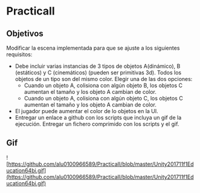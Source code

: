 # PracticaII

## Objetivos

Modificar la escena implementada para que se ajuste a los siguientes requisitos:

- Debe incluir varias instancias de 3 tipos de objetos A(dinámico), B (estáticos) y C (cinemáticos) (pueden ser primitivas 3d). Todos los objetos de un tipo son del mismo color. Elegir una de las dos opciones:
  - Cuando un objeto A, colisiona con algún objeto B, los objetos C aumentan el tamaño y los objeto A cambian de color.
  - Cuando un objeto A, colisiona con algún objeto C, los objetos C aumentan el tamaño y los objeto A cambian de color.
- El jugador puede aumentar el color de lo objetos en la UI.
- Entregar un enlace a github con los scripts que incluya un gif de la ejecución. Entregar un fichero comprimido con los scripts y el gif.


## Gif
![https://github.com/alu0100966589/PracticaII/blob/master/Unity201711f1Education64bi.gif](https://github.com/alu0100966589/PracticaII/blob/master/Unity201711f1Education64bi.gif)
